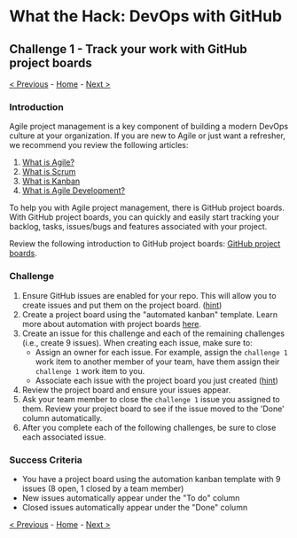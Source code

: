 # What the Hack: DevOps with GitHub

## Challenge 1 - Track your work with GitHub project boards
[< Previous](challenge00.md) - [Home](../readme.md) - [Next >](challenge02.md)

### Introduction

Agile project management is a key component of building a modern DevOps culture at your organization. If you are new to Agile or just want a refresher, we recommend you review the following articles:

1. [What is Agile?](https://docs.microsoft.com/en-us/azure/devops/learn/agile/what-is-agile)
2. [What is Scrum](https://docs.microsoft.com/en-us/azure/devops/learn/agile/what-is-scrum)
3. [What is Kanban](https://docs.microsoft.com/en-us/azure/devops/learn/agile/what-is-kanban)
4. [What is Agile Development?](https://docs.microsoft.com/en-us/azure/devops/learn/agile/what-is-agile-development)

To help you with Agile project management, there is GitHub project boards. With GitHub project boards, you can quickly and easily start tracking your backlog, tasks, issues/bugs and features associated with your project.  

Review the following introduction to GitHub project boards: [GitHub project boards](https://docs.github.com/en/free-pro-team@latest/github/managing-your-work-on-github/about-project-boards).

### Challenge

1. Ensure GitHub issues are enabled for your repo. This will allow you to create issues and put them on the project board. ([hint](https://docs.github.com/en/free-pro-team@latest/github/managing-your-work-on-github/disabling-issues))
2. Create a project board using the "automated kanban" template. Learn more about automation with project boards [here](https://docs.github.com/en/free-pro-team@latest/github/managing-your-work-on-github/configuring-automation-for-project-boards).
3. Create an issue for this challenge and each of the remaining challenges (i.e., create 9 issues). When creating each issue, make sure to:
    - Assign an owner for each issue. For example, assign the `challenge 1` work item to another member of your team, have them assign their `challenge 1` work item to you.
    - Associate each issue with the project board you just created ([hint](https://docs.github.com/en/free-pro-team@latest/github/managing-your-work-on-github/adding-issues-and-pull-requests-to-a-project-board#adding-issues-and-pull-requests-to-a-project-board-from-the-sidebar))
4. Review the project board and ensure your issues appear.
5. Ask your team member to close the `challenge 1` issue you assigned to them. Review your project board to see if the issue moved to the 'Done' column automatically. 
6. After you complete each of the following challenges, be sure to close each associated issue. 

### Success Criteria

- You have a project board using the automation kanban template with 9 issues (8 open, 1 closed by a team member)
- New issues automatically appear under the "To do" column
- Closed issues automatically appear under the "Done" column

[< Previous](challenge00.md) - [Home](../readme.md) - [Next >](challenge02.md)